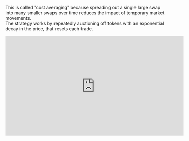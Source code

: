 This is called "cost averaging" because spreading out a single large swap into many smaller swaps over time reduces the impact of temporary market movements.
\
The strategy works by repeatedly auctioning off tokens with an exponential decay in the price, that resets each trade.

<iframe width="560" height="315" src="https://www.youtube.com/embed/jyHKEt80MKs?si=yFt7xoTQwAw_3ZAl" title="YouTube video player" frameborder="0" allow="accelerometer; autoplay; clipboard-write; encrypted-media; gyroscope; picture-in-picture; web-share" referrerpolicy="strict-origin-when-cross-origin" allowfullscreen></iframe>
